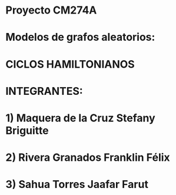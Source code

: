 # Proyecto CM274A
# Modelos de grafos aleatorios:
# CICLOS HAMILTONIANOS

# INTEGRANTES:
# 1) Maquera de la Cruz Stefany Briguitte
# 2) Rivera Granados Franklin Félix
# 3) Sahua Torres Jaafar Farut
